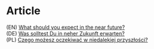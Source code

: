 # Article

(EN) [What should you expect in the near future?](./near-future.md#what-should-you-expect-in-the-near-future)  
(DE) [Was solltest Du in neher Zukunft erwarten?](./near-future-de.md#was-solltest-du-in-neher-zukunft-erwarten)  
(PL) [Czego możesz oczekiwać w niedalekiej przyszłości?](./near-future-pl.md#czego-możesz-oczekiwać-w-niedalekiej-przyszłości)  
